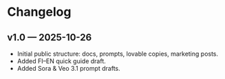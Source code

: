 # Changelog

## v1.0 — 2025-10-26
- Initial public structure: docs, prompts, lovable copies, marketing posts.
- Added FI–EN quick guide draft.
- Added Sora & Veo 3.1 prompt drafts.
